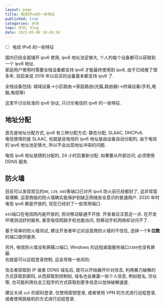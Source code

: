 ```yaml
---
layout: page
title: 电信IPv6的一些特征
published: true
categories: 评测
tags: 评测, blog
date: 2023-05-08 10:45:58
---
```


- [ ] 电信 IPv6 的一些特征

国内已经全面铺开 ipv6 使用, ipv6 地址池足够大, 个人的每个设备都可以获取到一个 ipv6 地址.  
家庭用户使用时需要全栈设备都支持 ipv6 才能最终使用到 ipv6, 由于已经推了很多年, 目前来说 2016 年以后买的设备基本都支持 ipv6 了.

全栈设备包括: 城域设备->小区路由->家庭路由(光猫,路由器)->终端设备(手机,电脑,电视等)

这里不讨论标准的 ipv6 协议, 只讨论电信的 ipv6 的一些特征.

## 地址分配

首先是地址分配方式, ipv6 有三种分配方式: 静态分配, SLAAC, DHCPv6.  
电信使用的是 SLAAC, 也就是说电信的 ipv6 地址是由设备自动分配的, 由于电信的 ipv6 地址池足够大, 所以不会出现地址冲突的问题.

电信 ipv6 地址是随机分配的, 24 小时后重新分配. 如果要从外部访问, 必须使用 DDNS 服务.

## 防火墙

目前可以发现常见的`80`, `139`, `445`等端口已对齐 ipv4 防火前已经都封了, 这非常容易理解, 运营商级的防火墙确实能保护到缺乏网络安全意识的普通用户. 2020 年时电信 ipv6 都是开放的, 现在已经封了一些常用端口.

`443`端口在电信网内是开放的, 但对移动联通不开放. 开发者应注意这一点. 在开发环境测试好的服务, 甚至电信网路手机也能访问, 但移动手机网络却访问不了.

基于简单的防火墙测试, 建议开发者牢记对运营商防火墙的不信任, 选择一个**5 位数**的端口提供服务.

另外, 电信防火墙没有屏蔽`22`端口, Windows 的远程桌面服务端口`3389`也没有屏蔽.  
也就是可以远程登录控制, 这会导致一些风险.

攻击者获取到 IP 或者 DDNS 域名后, 就可以开始展开针对攻击, 利用暴力破解的方式获取到密码, 从而获取到控制权, 域名也会暴露一些个人信息, 例如姓名, 住址等, 也可能利用社会工程学的方式获取到更多信息以加快破解速度.

建议关闭 `ssh` 的密码登录, 仅使用密钥登录, 或者使用 VPN 的方式进行远程登录, 或者使用跳板机的方式进行远程登录.
